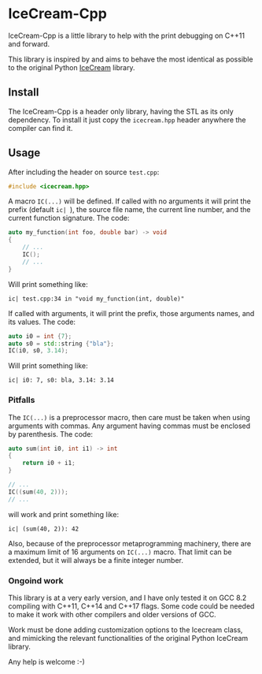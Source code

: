 # IceCream-Cpp

IceCream-Cpp is a little library to help with the print debugging on C++11 and forward.

This library is inspired by and aims to behave the most identical as possible to the
original Python [IceCream](https://github.com/gruns/icecream) library.

## Install

The IceCream-Cpp is a header only library, having the STL as its only dependency. To
install it just copy the `icecream.hpp` header anywhere the compiler can find it.

## Usage

After including the header on source `test.cpp`:

```C++
#include <icecream.hpp>
```

A macro `IC(...)` will be defined. If called with no arguments it will print the prefix
(default `ic| `), the source file name, the current line number, and the current function
signature. The code:

```C++
auto my_function(int foo, double bar) -> void
{
    // ...
    IC();
    // ...
}
```

Will print something like:

    ic| test.cpp:34 in "void my_function(int, double)"

If called with arguments, it will print the prefix, those arguments names, and its values.
The code:

```C++
auto i0 = int {7};
auto s0 = std::string {"bla"};
IC(i0, s0, 3.14);
```

Will print something like:

    ic| i0: 7, s0: bla, 3.14: 3.14

### Pitfalls

The `IC(...)` is a preprocessor macro, then care must be taken when using arguments with
commas. Any argument having commas must be enclosed by parenthesis. The code:

```C++
auto sum(int i0, int i1) -> int
{
    return i0 + i1;
}

// ...
IC((sum(40, 2)));
// ...
```

will work and print something like:

    ic| (sum(40, 2)): 42

Also, because of the preprocessor metaprogramming machinery, there are a maximum limit of
16 arguments on `IC(...)` macro. That limit can be extended, but it will always be a
finite integer number.

### Ongoind work

This library is at a very early version, and I have only tested it on GCC 8.2 compiling
with C++11, C++14 and C++17 flags. Some code could be needed to make it work with other
compilers and older versions of GCC.

Work must be done adding customization options to the Icecream class, and mimicking the
relevant functionalities of the original Python IceCream library.

Any help is welcome :-)
